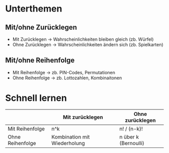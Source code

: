 # Unterthemen
## Mit/ohne Zurücklegen
- Mit Zurücklegen -> Wahrscheinlichkeiten bleiben gleich (zb. Würfel)
- Ohne Zurücklegen -> Wahrscheinlichkeiten ändern sich (zb. Spielkarten)
## Mit/ohne Reihenfolge
- Mit Reihenfolge -> zb. PIN-Codes, Permutationen
- Ohne Reihenfolge -> zb. Lottozahlen, Kombinaitonen

# Schnell lernen

|                  | Mit zurücklegen              | Ohne zurücklegen     |
| ---------------- | ---------------------------- | -------------------- |
| Mit Reihenfolge  | n^k                          | n! / (n-k)!          |
| Ohne Reihenfolge | Kombination mit Wiederholung | n über k (Bernoulli) |
